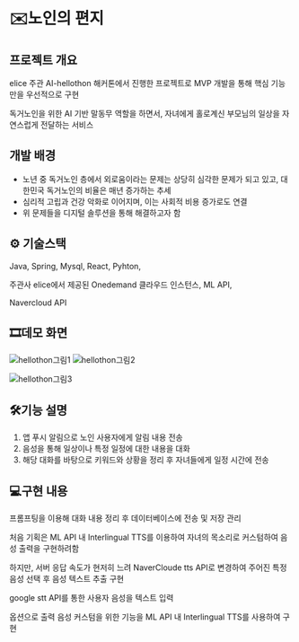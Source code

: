 # ✉️노인의 편지
## 프로젝트 개요
elice 주관 AI-hellothon 해커톤에서 진행한 프로젝트로 MVP 개발을 통해 핵심 기능만을 우선적으로 구현

독거노인을 위한 AI 기반 말동무 역할을 하면서, 자녀에게 홀로계신 부모님의 일상을 자연스럽게 전달하는 서비스

## 개발 배경
- 노년 중 독거노인 층에서 외로움이라는 문제는 상당히 심각한 문제가 되고 있고, 대한민국 독거노인의 비율은 매년 증가하는 추세
- 심리적 고립과 건강 악화로 이어지며, 이는 사회적 비용 증가로도 연결
- 위 문제들을 디지털 솔루션을 통해 해결하고자 함

## ⚙️ 기술스택
Java, Spring, Mysql, React, Pyhton,

주관사 elice에서 제공된 Onedemand 클라우드 인스턴스, ML API,

Navercloud API

## 🎞️데모 화면


![hellothon그림1](https://github.com/user-attachments/assets/06d2ecc1-8301-462f-ba93-22cba683a67a)
![hellothon그림2](https://github.com/user-attachments/assets/d5a1dfe7-bdf4-4bab-bd93-cc0fd2b5e614)

![hellothon그림3](https://github.com/user-attachments/assets/2e568514-829d-4b5c-aeac-c373f53d10fb)



## 🛠️기능 설명
1. 앱 푸시 알림으로 노인 사용자에게 알림 내용 전송
2. 음성을 통해 일상이나 특정 일정에 대한 내용을 대화
3. 해당 대화를 바탕으로 키워드와 상황을 정리 후 자녀들에게 일정 시간에 전송

## 💻구현 내용
프롬프팅을 이용해 대화 내용 정리 후 데이터베이스에 전송 및 저장 관리

처음 기획은 ML API 내 Interlingual TTS를 이용하여 자녀의 목소리로 커스텀하여 음성 출력을 구현하려함

하지만, 서버 응답 속도가 현저히 느려 NaverCloude tts API로 변경하여 주어진 특정 음성 선택 후 음성 텍스트 추출 구현

google stt API를 통한 사용자 음성을 텍스트 입력

옵션으로 출력 음성 커스텀을 위한 기능을 ML API 내 Interlingual TTS를 사용하여 구현
